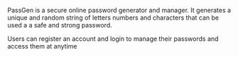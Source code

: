 PassGen is a secure online password generator and manager.
It generates a unique and random string of letters numbers and characters that can be used a a safe and strong password.

Users can register an account and login to manage their passwords and access them at anytime
